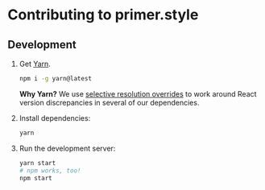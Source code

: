 # Contributing to primer.style

## Development

1. Get [Yarn](https://yarnpkg.com).

    ```sh
    npm i -g yarn@latest
    ```

    **Why Yarn?** We use [selective resolution
    overrides](https://yarnpkg.com/lang/en/docs/selective-version-resolutions/)
    to work around React version discrepancies in several of our dependencies.

1. Install dependencies:

    ```sh
    yarn
    ```

1. Run the development server:

    ```sh
    yarn start
    # npm works, too!
    npm start
    ```
